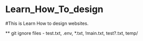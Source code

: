 # Learn_How_To_design

#This is Learn How to design websites.

** git ignore files -
test.txt,
.env,
*.txt,
!main.txt,
test?.txt,
temp/
